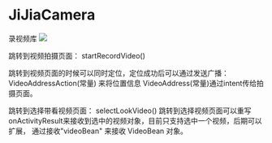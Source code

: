 # JiJiaCamera
录视频库
[![](https://jitpack.io/v/CaojingCode/JiJiaCamera.svg)](https://jitpack.io/#CaojingCode/JiJiaCamera)
 
 跳转到视频拍摄页面：
 startRecordVideo()
 
 跳转到视频页面的时候可以同时定位，定位成功后可以通过发送广播：VideoAddressAction(常量) 来将位置信息
 VideoAddress(常量)通过intent传给拍摄页面。
 
 
 跳转到选择带看视频页面：
 selectLookVideo()
 跳转到选择视频页面可以重写onActivityResult来接收到选中的视频对象，目前只支持选中一个视频，后期可以扩展，
 通过接收"videoBean" 来接收 VideoBean 对象。
